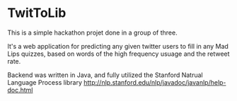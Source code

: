 # TwitToLib
This is a simple hackathon projet done in a group of three. 

It's a web application for predicting any given twitter users to fill in any Mad Lips quizzes, based on words of the high frequency usuage and the retweet rate.

Backend was written in Java, and fully utilized the Stanford Natrual Language Process library
http://nlp.stanford.edu/nlp/javadoc/javanlp/help-doc.html


